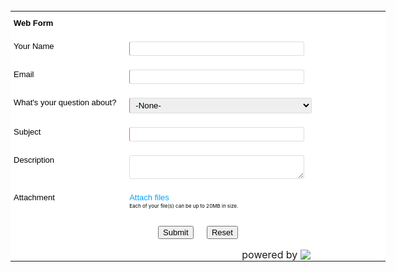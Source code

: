 <!DOCTYPE html>
<html>
   <head>
      <META HTTP-EQUIV='content-type' CONTENT='text/html; charset=UTF-8'>
      <style> #zohoSupportWebToCase textarea, #zohoSupportWebToCase input[type='text'], #zohoSupportWebToCase select, .wb_common{width: 280px;}#zohoSupportWebToCase td {padding: 11px 5px;}#zohoSupportWebToCase textarea, #zohoSupportWebToCase input[type='text'], #zohoSupportWebToCase select{border: 1px solid #ddd;padding: 3px 5px;border-radius: 3px;}#zohoSupportWebToCase select {box-sizing: unset}#zohoSupportWebToCase .wb_selectDate {width: auto}#zohoSupportWebToCase input.wb_cusInput {width: 108px}.wb_FtCon{display: flex;align-items: center;justify-content: flex-end;margin-top: 15px;padding-left: 10px}.wb_logoCon{display: flex;margin-left: 5px}.wb_logo{max-width: 16px;max-height: 16px;}.zsFormClass{background-color:#FFFFFF;width:600px} </style>
      <style>.zsFontClass{color:#000000;font-family:Arial;font-size:13px}</style>
      <style>.manfieldbdr{border-left: 1px solid #ff6448!important} .hleft{text-align:left;} input[type=file]::-webkit-file-upload-button{cursor:pointer;}.wtcsepcode{margin:0px 15px; color:#aaa; float:left;}.wtccloudattach{float:left; color:#00a3fe!important; cursor:pointer; text-decoration: none!important;}.wtccloudattach:hover{text-decoration: none!important;}.wtcuploadinput{cursor:pointer; float:left; width:62px; margin-top:-20px; opacity:0; clear:both;}.wtcuploadfile{float:left;color: #00a3fe;}.filenamecls{margin-right:15px; float:left; margin-top:5px;} .clboth{clear:both;} #zsFileBrowseAttachments{clear:both; margin:5px 0px 10px;} .zsFontClass{vertical-align:top;} #tooltip-zc{font: normal 12px Arial, Helvetica, sans-serif; line-height:18px;position:absolute;padding:8px;margin:20px 0 0;background:#fff;border:1px solid #528dd1;-moz-border-radius:5px;-webkit-border-radius:5px;border-radius:5px;color:#eee;-webkit-box-shadow:5px 5px 20px rgba(0,0,0,0.2);-moz-box-shadow:5px 5px 20px rgba(0,0,0,0.2);z-index:10000; color:#777}.wtcmanfield{color:#f00;font-size:16px;position:relative;top:2px;left:1px;} #zsCloudAttachmentIframe{width: 100%;height: 100%;z-index: 99999!important;position: fixed;left: 0px;top:0px; border-style: none; display: none; background-color:#fff;} .wtchelpinfo{background-position: -246px -485px;width:15px;height:15px;display:inline-block;position: relative;top: 2px;background-image: url('https://css.zohostatic.com/support/3740984/images/zs-mpro.png');} .zsMaxSizeMessage{font-size:13px;}</style>
      <script src='https://js.zohostatic.com/support/app/js/jqueryandencoder.ffa5afd5124fbedceea9.js'></script><script>function trimBoth(str){return jQuery.trim(str);}function setAllDependancyFieldsMapping(){var mapDependancyLabels = getMapDependenySelectValues(jQuery("[id='property(module)']").val(), "JSON_MAP_DEP_LABELS");if(mapDependancyLabels){for(var i = 0; i < mapDependancyLabels.length; i++){var label = mapDependancyLabels[i];var obj = document.forms['zsWebToCase_569344000000160139'][label];if(obj){setDependent(obj, true);}}}}function getMapDependenySelectValues(module, key){var dependencyObj = jQuery.parseJSON( jQuery("[id='dependent_field_values_" + module + "']").val() );if(dependencyObj == undefined){return dependencyObj;}return dependencyObj[key];}function setDependent(obj, isload){var name = obj.id || (obj[0] && obj[0].id) || "";var module = jQuery("[id='property(module)']").val();var val = "";var myObject = getMapDependenySelectValues(module, "JSON_VALUES");if(myObject !=undefined){val = myObject[name];}var mySelObject = getMapDependenySelectValues(module, "JSON_SELECT_VALUES");if(val != null && val != "" && val != "null" && mySelObject){var fields = val;for(var i in fields){if (fields.hasOwnProperty(i)){var isDependent = false;var label = i;var values = fields[i];if(label.indexOf(")") > -1){label = label.replace(/\)/g, '_____');}if(label.indexOf("(") > -1){label = label.replace(/\(/g, '____');}if(label.indexOf(".") > -1){label = label.replace(/\./g, '___');}var depObj = document.forms['zsWebToCase_569344000000160139'][label];if(depObj && depObj.options){var mapValues = "";var selected_val = depObj.value;var depLen = depObj.options.length-1;for (var n = depLen; n >= 0; n--) {if (depObj.options[n].selected){if(mapValues == ""){mapValues = depObj.options[n].value;}else{mapValues = mapValues + ";;;"+depObj.options[n].value;}}}depObj.value = "";var selectValues = mySelObject[label];for(var k in values){var rat = k;if(rat == "-None-"){rat = "";}var parentValues = mySelObject[name];if(rat == trimBoth(obj.value)){isDependent = true;depObj.length = 0;var depvalues = values[k];var depLen = depvalues.length - 1;for(var j = 0; j <= depLen; j++){var optionElement = document.createElement("OPTION");var displayValue = depvalues[j];var actualValue = displayValue;if(actualValue == "-None-"){optionElement.value = "";displayValue = "-None-";}else{optionElement.value = actualValue;}optionElement.text = displayValue;if(mapValues != undefined){var mapValue = mapValues.split(";;;");var len = mapValue.length;for(var p = 0; p < len; p++){if(actualValue == mapValue[p]){optionElement.selected = true;}}}depObj.options.add(optionElement);}}}if(!isDependent){depObj.length = 0;var len = selectValues.length;for(var j = 0; j < len; j++){var actualValue = selectValues[j];var optionElement = document.createElement("OPTION");if(actualValue == "-None-"){optionElement.value = "";}else{optionElement.value = selectValues[j];}optionElement.text = selectValues[j];depObj.options.add(optionElement);}depObj.value =  selected_val;}if(!isload){setDependent(depObj,false);}var jdepObj = jQuery(depObj);if(jdepObj.hasClass('select2-offscreen')){jdepObj.select2("val", jdepObj.val());}}}}}}var zctt = function(){var tt, mw = 400, top = 10, left = 0, doctt = document;var ieb = doctt.all ? true : false;return{showtt: function(cont, wid){if(tt == null){tt = doctt.createElement('div');tt.setAttribute('id', 'tooltip-zc');doctt.body.appendChild(tt);doctt.onmousemove = this.setpos;doctt.onclick = this.hidett;}tt.style.display = 'block';tt.innerHTML = cont;tt.style.width = wid ? wid + 'px' : 'auto';if(!wid && ieb){tt.style.width = tt.offsetWidth;}if(tt.offsetWidth > mw){tt.style.width = mw + 'px'}h = parseInt(tt.offsetHeight) + top;w = parseInt(tt.offsetWidth) + left;},hidett: function(){tt.style.display = 'none';},setpos: function(e){var u = ieb ? event.clientY + doctt.body.scrollTop : e.pageY;var l = ieb ? event.clientX + doctt.body.scrollLeft : e.pageX;var cw = doctt.body.clientWidth;var ch = doctt.body.clientHeight;if(l < 0){tt.style.left = left + 'px';tt.style.right = '';}else if((l+w+left) > cw){tt.style.left = '';tt.style.right = ((cw-l) + left) + 'px';}else{tt.style.right = '';tt.style.left = (l + left) + 'px';}if(u < 0){tt.style.top = top + 'px';tt.style.bottom = '';}else if((u + h + left) > ch){tt.style.top = '';tt.style.bottom = ((ch - u) + top) + 'px';}else{tt.style.bottom = '';tt.style.top = (u + top) + 'px';}}};}();var zsWebFormMandatoryFields = new Array("Contact Name","Email","Classification","Subject");var zsFieldsDisplayLabelArray = new Array("Your Name","Email","What's your question about?","Subject");function zsValidateMandatoryFields(){var name = '';var email = '';var isError = 0;for(var index = 0; index < zsWebFormMandatoryFields.length; index++){isError = 0;var fieldObject = document.forms['zsWebToCase_569344000000160139'][zsWebFormMandatoryFields[index]];if(fieldObject){if(((fieldObject.value).replace(/^\s+|\s+$/g, '')).length == 0){alert(zsFieldsDisplayLabelArray[index] +' cannot be empty ');fieldObject.focus();isError = 1;return false;}else{if(fieldObject.name == 'Email'){if(!fieldObject.value.match(/^([\w_][\w\-_.+\'&]*)@(?=.{4,256}$)(([\w]+)([\-_]*[\w])*[\.])+[a-zA-Z]{2,22}$/)){isError = 1;alert('Enter a valid email-Id');fieldObject.focus();return false;}}}if(fieldObject.nodeName == 'SELECT'){if(fieldObject.options[fieldObject.selectedIndex].value == '-None-'){alert(zsFieldsDisplayLabelArray[index] +' cannot be none');fieldObject.focus();isError = 1;return false;}}if(fieldObject.type == 'checkbox'){if (fieldObject.checked == false){alert('Please accept '+zsFieldsDisplayLabelArray[index]);fieldObject.focus();isError = 1;return false;}}}}if(isError == 0){document.getElementById('zsSubmitButton_569344000000160139').setAttribute('disabled', 'disabled');}}var ZSEncoder = {encodeForHTML : function(str){if(str && typeof(str)==='string'){return jQuery.encoder.encodeForHTML(str);}return str;},encodeForHTMLAttribute : function(str) {if(str && typeof(str)==='string'){return jQuery.encoder.encodeForHTMLAttribute(str);}return str;},encodeForJavascript : function(str) {if(str && typeof(str)==='string'){return jQuery.encoder.encodeForJavascript(str);}return str;},encodeForCSS : function(str) {if(str && typeof(str)==='string'){return jQuery.encoder.encodeForCSS(str);}return str;}};var zsAttachedAttachmentsCount = 0;var zsAllowedAttachmentLimit = 4;var zsAttachmentFileBrowserIdsList = [1, 2, 3, 4, 5];function zsOpenCloudPickerIframe(){if(zsAttachedAttachmentsCount < 5){var zsCloudPickerIframeSrc = jQuery('#zsCloudPickerIframeSrc').val();jQuery('#zsCloudAttachmentIframe').attr('src', zsCloudPickerIframeSrc.substring(0, zsCloudPickerIframeSrc.length - 1) + (5 - zsAttachedAttachmentsCount)).show();zsListenCloudPickerMessages();}}function zsListenCloudPickerMessages(){if(window.addEventListener){window.addEventListener('message', zsWebReceiveMessage, false);}else if(window.attachEvent){window.attachEvent('onmessage', zsWebReceiveMessage);}}var zsCloudPickerJSON = {};function zsWebReceiveMessage(event){var zsUrlRegex = /^(ht|f)tp(s?)\:\/\/[0-9a-zA-Z]([-.\w]*[0-9a-zA-Z])*(:(0-9)*)*(\/?)([a-zA-Z0-9\-\.\?\,\:\'\/\\+=&amp;%\$#_]*)?$/;if(zsUrlRegex.test(event.origin)){var zsMessageType = event.data.split('&&&');if(zsMessageType[0] == 'zsCloudPickerMessage'){if(window.addEventListener){window.removeEventListener('message', zsWebReceiveMessage, false);}else if(window.attachEvent){window.detachEvent('onmessage', zsWebReceiveMessage );}jQuery('#zsCloudAttachmentIframe').hide();var isAttachedFilesDetails = zsMessageType[1].split('|||');if(isAttachedFilesDetails[0] == 'cloudPickerResponse'){var zsCloudPickerAttachmentDetails = isAttachedFilesDetails[1].split('::::');var zsCloudPickerAttachmentsJSON = jQuery.parseJSON(zsCloudPickerAttachmentDetails[0]);if(zsAttachedAttachmentsCount <= zsAllowedAttachmentLimit){zsRenderCloudAttachments(zsCloudPickerAttachmentsJSON);}else{alert('You cannot attach more than 5 files');return false;}}}}}function zsRenderCloudAttachments(zsCloudPickerAttachmentsJSON){if(!jQuery.isEmptyObject(zsCloudPickerAttachmentsJSON)){jQuery.each(zsCloudPickerAttachmentsJSON, function(cloudServiceName, attachments){var zsAttachmentsArray = [];if(!jQuery.isEmptyObject(zsCloudPickerJSON[cloudServiceName])){zsAttachmentsArray = zsCloudPickerJSON[cloudServiceName];}for(var attachmentsIndex = 0; attachmentsIndex < attachments.length; attachmentsIndex++){if(zsAttachedAttachmentsCount <= zsAllowedAttachmentLimit){var zsCloudAttachmentsList = '';var attachmentsDetailJSON = attachments[attachmentsIndex];var zsCloudAttachmentName = attachmentsDetailJSON['docName'];var extension = zsCloudAttachmentName.split('.').pop().toLowerCase();var unSupportedExtensions = ["ade","adp","bat","chm","cmd","com","cpl","exe","hta","ins","isp","jar","lib","lnk","mde","msc","msp","mst","pif","scr","sct","shb","sys","vb","vbe","vxd","wsc","wsf","wsh","jse","vbs"];if(unSupportedExtensions.indexOf(extension)!=-1){alert("The file wasn't attached since its extension is not supported.");continue;}zsAttachedAttachmentsCount = zsAttachedAttachmentsCount + 1;var zsCloudAttachmentId = attachmentsDetailJSON['docId'];zsCloudAttachmentId = zsCloudAttachmentId.replace(/\s/g, '');zsCloudAttachmentsList = '<div class="filenamecls zsFontClass">'+ZSEncoder.encodeForHTML(zsCloudAttachmentName)+'<a id="'+ ZSEncoder.encodeForHTMLAttribute(zsCloudAttachmentId) +'" cloudservice="'+ ZSEncoder.encodeForHTMLAttribute(cloudServiceName) +'" class="zscloudAttachment" style="margin-left:10px;" href="javascript:;">X</a> </div>';jQuery('#zsFileBrowseAttachments').append(zsCloudAttachmentsList);zsAttachmentsArray.push(attachmentsDetailJSON);zsCloudPickerJSON[cloudServiceName] = zsAttachmentsArray;jQuery("input[name='zsCloudPickerAttachments']")[0].value = JSON.stringify(zsCloudPickerJSON);}}});}zsChangeMousePointer();}jQuery(document).off('click.cAtm').on('click.cAtm','.zscloudAttachment', function(){var cloudService = jQuery(this).attr('cloudservice');var cloudAttachmentId = jQuery(this).attr('id');var zsCloudAttachmentsArr = zsCloudPickerJSON[cloudService];var isZsCloudAttachmentRemoved = 0;for(var attachmentsIndex = 0; attachmentsIndex < zsCloudAttachmentsArr.length; attachmentsIndex++){if(isZsCloudAttachmentRemoved != 1){jQuery.each(zsCloudAttachmentsArr[attachmentsIndex], function(attachmentsDetailJsonKey, attachmentsDetailJsonValue){if(attachmentsDetailJsonKey == 'docId' && attachmentsDetailJsonValue.replace(/\s/g, '') == cloudAttachmentId){var zsAttachmentToBeRemoved = jQuery.inArray(zsCloudAttachmentsArr[attachmentsIndex], zsCloudAttachmentsArr);zsCloudAttachmentsArr.splice(zsAttachmentToBeRemoved, 1);isZsCloudAttachmentRemoved = 1;}});}}jQuery(this).parent().remove();zsAttachedAttachmentsCount = zsAttachedAttachmentsCount - 1;jQuery("input[name='zsCloudPickerAttachments']")[0].value = JSON.stringify(zsCloudPickerJSON);zsChangeMousePointer();});function zsRenderBrowseFileAttachment(zsAttachmentObject, zsAttachmentDetails){if(zsAttachmentObject != ''){if((zsAttachmentDetails.files && (zsAttachmentDetails.files[0].size/(1024*1024))>20)){zsAttachmentDetails.value='';alert('Maximum allowed file size is 20MB.');return;}if(zsAttachedAttachmentsCount < 5){var zsFileName='';if((zsAttachmentObject.indexOf('\\') > -1)){var zsAttachmentDataSplits = zsAttachmentObject.split('\\');var zsAttachmentDataSplitsLen = zsAttachmentDataSplits.length;zsFileName = zsAttachmentDataSplits[zsAttachmentDataSplitsLen - 1];}else{zsFileName = zsAttachmentObject;}var extension = zsFileName.split('.').pop().toLowerCase();var unSupportedExtensions = ["ade","adp","bat","chm","cmd","com","cpl","exe","hta","ins","isp","jar","lib","lnk","mde","msc","msp","mst","pif","scr","sct","shb","sys","vb","vbe","vxd","wsc","wsf","wsh","jse","vbs"];if(unSupportedExtensions.indexOf(extension)!=-1){alert("The file wasn't attached since its extension is not supported.");return;}var zsCurrentAttachmentIdTokens = jQuery(zsAttachmentDetails).attr('id').split('_');var zsCurrentAttachmentId = parseInt(zsCurrentAttachmentIdTokens[1]);var zsAttachmentIdToBeRemoved = jQuery.inArray(zsCurrentAttachmentId, zsAttachmentFileBrowserIdsList);zsAttachmentFileBrowserIdsList.splice(zsAttachmentIdToBeRemoved, 1);var zsNextAttachmentId = zsAttachmentFileBrowserIdsList[0];var zsnextAttachment = 'zsattachment_'+zsNextAttachmentId;jQuery('#zsattachment_'+zsCurrentAttachmentId).hide();jQuery('#'+zsnextAttachment).show();jQuery('#zsFileBrowseAttachments').append('<div class="filenamecls zsFontClass" id="file_'+zsCurrentAttachmentId+'">'+ ZSEncoder.encodeForHTML(zsFileName) + '<a class="zsfilebrowseAttachment" style="margin-left:10px;" href="javascript:;" id="fileclose_'+zsCurrentAttachmentId+'">X</a></div>');zsAttachedAttachmentsCount = zsAttachedAttachmentsCount + 1;}}zsChangeMousePointer();}jQuery(document).off('click.fba').on('click.fba', '.zsfilebrowseAttachment', function(){var currentlyDeletedElement = jQuery(this).attr('id').split('_')[1];jQuery('#zsattachment_'+currentlyDeletedElement).val('');jQuery('#zsattachment_'+currentlyDeletedElement).replaceWith(jQuery('#zsattachment_'+currentlyDeletedElement).clone());jQuery(this).parent().remove();zsAttachedAttachmentsCount = zsAttachedAttachmentsCount - 1;zsAttachmentFileBrowserIdsList.push(parseInt(currentlyDeletedElement));zsRearrangeFileBrowseAttachments();zsChangeMousePointer();});function zsRearrangeFileBrowseAttachments(){jQuery.each(jQuery('input[type = file]'), function(fileIndex, fileObject){fileIndex = fileIndex + 1;if(fileIndex == zsAttachmentFileBrowserIdsList[0]){jQuery('#zsattachment_'+fileIndex).show();}else{jQuery('#zsattachment_'+fileIndex).hide();}});}function zsOpenFileBrowseAttachment(clickEvent){if(zsAttachedAttachmentsCount >= 5){clickEvent.preventDefault();}}function zsChangeMousePointer(){if(zsAttachedAttachmentsCount >= 5){jQuery('#zsMaxLimitMessage').show();jQuery('#zsattachment_1,#zsattachment_2,#zsattachment_3,#zsattachment_4,#zsattachment_5').hide();jQuery('#zsBrowseAttachment,#zsCloudAttachment').css('cursor', 'default');}else{jQuery('#zsMaxLimitMessage').hide();zsRearrangeFileBrowseAttachments();jQuery('#zsBrowseAttachment,#zsCloudAttachment').css('cursor', 'pointer');}}document.onreadystatechange = function(){if(document.readyState === 'complete' && window.zsRegenerateCaptcha ){zsRegenerateCaptcha();}setAllDependancyFieldsMapping();document.getElementById('zsSubmitButton_569344000000160139').removeAttribute('disabled');zsAttachedAttachmentsCount = 0;zsAttachmentFileBrowserIdsList = [1, 2, 3, 4, 5];jQuery('#zsFileBrowseAttachments').html('');jQuery.each(jQuery('input[type = file]'), function(fileIndex, fileObject){var zsAttachmentId = jQuery(fileObject).attr('id');var zsAttachmentNo = zsAttachmentId.split('_')[1];var zsAttachedFile = jQuery('#zsattachment_'+zsAttachmentNo);if(zsAttachedFile[0] != undefined && zsAttachedFile[0].files[0] != undefined){var zsFileBrowserAttachmentHtml = '';zsAttachedFileName = zsAttachedFile[0].files[0].name;zsFileBrowserAttachmentHtml = '<div class="filenamecls zsFontClass" id="file_'+zsAttachmentNo+'">'+ ZSEncoder.encodeForHTML(zsAttachedFileName) +'<a class="zsfilebrowseAttachment" style="margin-left:10px" href="javascript:;" id="fileclose_'+zsAttachmentNo+'">X</a></div>';jQuery('#zsFileBrowseAttachments').append(zsFileBrowserAttachmentHtml);zsAttachedAttachmentsCount = zsAttachedAttachmentsCount + 1;var zsAttachmentIdToBeRemoved = jQuery.inArray(parseInt(zsAttachmentNo), zsAttachmentFileBrowserIdsList);zsAttachmentFileBrowserIdsList.splice(zsAttachmentIdToBeRemoved, 1);}});if(document.forms['zsWebToCase_569344000000160139']['zsCloudPickerAttachments'] != undefined){var zsCloudAttachments = jQuery.parseJSON(document.forms['zsWebToCase_569344000000160139']['zsCloudPickerAttachments'].value);zsRenderCloudAttachments(zsCloudAttachments);}zsRearrangeFileBrowseAttachments();zsChangeMousePointer();};function zsResetWebForm(webFormId){document.forms['zsWebToCase_'+webFormId].reset();document.getElementById('zsSubmitButton_569344000000160139').removeAttribute('disabled');setAllDependancyFieldsMapping();zsAttachedAttachmentsCount = 0;zsAttachmentFileBrowserIdsList = [1, 2, 3, 4, 5];jQuery('#zsFileBrowseAttachments').html('');zsCloudPickerJSON = {};if(document.forms['zsWebToCase_569344000000160139']['zsCloudPickerAttachments'] != undefined){document.forms['zsWebToCase_569344000000160139']['zsCloudPickerAttachments'].value = JSON.stringify({});}zsRearrangeFileBrowseAttachments();zsChangeMousePointer();} </script>
   </head>
   <div id='zohoSupportWebToCase' align='center'>
      <form name='zsWebToCase_569344000000160139' id='zsWebToCase_569344000000160139' action='https://desk.zoho.com/support/WebToCase' method='POST' onSubmit='return zsValidateMandatoryFields()' enctype='multipart/form-data'>
         <input type='hidden' name='xnQsjsdp' value='pUStRYJ44DQw-lEYqg3rXQ$$'/>  <input type='hidden' name='xmIwtLD' value='iI46*k1KC3OTqxF6ZjkLnIon*LN7ABNp'/>  <input type='hidden' name='xJdfEaS' value=''/>  <input type='hidden' name='actionType' value='Q2FzZXM='/>   <input type="hidden" id="property(module)" value="Cases"/>  <input type="hidden" id="dependent_field_values_Cases" value="&#x7b;&quot;JSON_VALUES&quot;&#x3a;&#x7b;&#x7d;,&quot;JSON_SELECT_VALUES&quot;&#x3a;&#x7b;&#x7d;,&quot;JSON_MAP_DEP_LABELS&quot;&#x3a;&#x5b;&#x5d;&#x7d;"/> <input type='hidden' name='returnURL' value='&#x2a;'/>
         <table border='0' cellspacing='0' class='zsFormClass'>
            <tr>
               <td colspan='2' class='zsFontClass'><strong>Web Form</strong></td>
            </tr>
            <br>
            <tr >
               <td nowrap class='zsFontClass ' width='25%' align='left'>Your Name&nbsp;&nbsp;</td>
               <td align='left' width='75%'><input type='text' maxlength='120' name='Contact Name' class='manfieldbdr'/></td>
            </tr>
            <tr >
               <td nowrap class='zsFontClass ' width='25%' align='left'>Email&nbsp;&nbsp;</td>
               <td align='left' width='75%'><input type='text' maxlength='120' name='Email' value='' class='manfieldbdr'/></td>
            </tr>
            <tr >
               <td nowrap class='zsFontClass ' width='25%' align='left'>What&#x27;s your question about&#x3f; &nbsp;&nbsp;</td>
               <td align='left' width='75%'>
                  <select name='Classification' value='' class='manfieldbdr' onchange="setDependent(this, false)" id='Classification'>
                     <option value='' >-None-</option>
                     <option value='Question' >Question</option>
                     <option value='Problem' >Problem</option>
                     <option value='Feature' >Feature</option>
                     <option value='Others' >Others</option>
                  </select>
               </td>
            </tr>
            <tr >
               <td nowrap class='zsFontClass ' width='25%' align='left'>Subject&nbsp;&nbsp;</td>
               <td align='left' width='75%'><input type='text' maxlength='255' name='Subject' value='' class='manfieldbdr'/></td>
            </tr>
            <tr >
               <td nowrap class='zsFontClass ' width='25%' align='left'>Description &nbsp;&nbsp;</td>
               <td align='left' width='75%'> <textarea name='Description' maxlength='3000' width='250' height='250' ></textarea></td>
            </tr>
            <tr >
               <td nowrap class='zsFontClass ' width='25%' align='left'>Attachment &nbsp;&nbsp;</td>
               <td align='left' width='75%'>
                  <span class="zsFontClass wtcuploadfile" id="zsBrowseAttachment">Attach files</span><input class="wtcuploadinput" type='file' name='attachment_1' id='zsattachment_1' style='display:block;' onclick='zsOpenFileBrowseAttachment(event)' onchange='zsRenderBrowseFileAttachment(this.value, this)'/><input class="wtcuploadinput" type='file' name='attachment_2' id='zsattachment_2' style='display:none;' onclick='zsOpenFileBrowseAttachment(event)' onchange='zsRenderBrowseFileAttachment(this.value, this)'/> <input class="wtcuploadinput" type='file' name='attachment_3' id='zsattachment_3' style='display:none;' onclick='zsOpenFileBrowseAttachment(event)' onchange='zsRenderBrowseFileAttachment(this.value, this)'/> <input class="wtcuploadinput" type='file' name='attachment_4' id='zsattachment_4' style='display:none;' onclick='zsOpenFileBrowseAttachment(event)' onchange='zsRenderBrowseFileAttachment(this.value, this)'/> <input class="wtcuploadinput" type='file' name='attachment_5' id='zsattachment_5' style='display:none;' onclick='zsOpenFileBrowseAttachment(event)' onchange='zsRenderBrowseFileAttachment(this.value, this)'/>
                  <div class="clboth"></div>
                  <span id='zsMaxSizeMessage' style='color:black;font-size: 8px;float: left;'>Each of your file(s) can be up to 20MB in size.</span><span id='zsMaxLimitMessage' style='color:black;font-size: 8px;float: left;margin-left: 14px;display: none;'>You can attach as many as 5 files at a time.</span>
                  <div id='zsFileBrowseAttachments'></div>
               </td>
            </tr>
            <tr>
               <td style='padding: 11px 5px 0px 5px;' colspan='2' align='center' width='25%'> <input type='submit' id="zsSubmitButton_569344000000160139" class='zsFontClass' value='Submit'> &nbsp; &nbsp; <input type='button' class='zsFontClass' value='Reset' onclick="zsResetWebForm('569344000000160139')"> </td>
            </tr>
            <tr>
               <td width='25%' align='left'></td>
               <td style='padding: 0px 5px;' align='left' width='75%'>
                  <div class='wb_FtCon wb_common'><span>powered by  </span><a target='_blank' rel='noopener noreferrer' href='https://zoho.com/desk' class='wb_logoCon'><img class='wb_logo' src='https://img.zohostatic.com/support/app/images/portalLogo.de847024ebc0131731a3.png' /></a></div>
               </td>
            </tr>
         </table>
      </form>
   </div>
</html>
